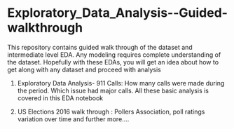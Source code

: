 # Exploratory_Data_Analysis--Guided-walkthrough
This repository contains guided walk through of the dataset and intermediate level EDA. Any modeling requires complete understanding of the dataset. Hopefully with these EDAs, you will get an idea about how to get along with any dataset and proceed with analysis


1. Exploratory Data Analysis- 911 Calls: How many calls were made during the period. Which issue had major calls. All these basic analysis is covered in this EDA notebook

2. US Elections 2016 walk through : Pollers Association, poll ratings variation over time and further more....
